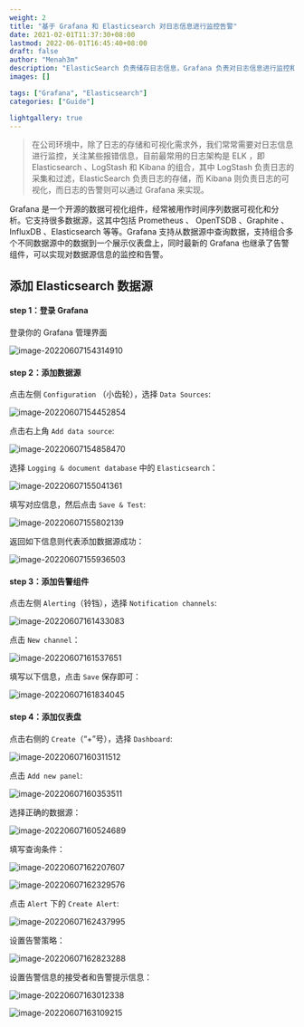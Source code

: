 ```yaml
---
weight: 2
title: "基于 Grafana 和 Elasticsearch 对日志信息进行监控告警"
date: 2021-02-01T11:37:30+08:00
lastmod: 2022-06-01T16:45:40+08:00
draft: false
author: "Menah3m"
description: "ElasticSearch 负责储存日志信息，Grafana 负责对日志信息进行监控和告警"
images: []

tags: ["Grafana", "Elasticsearch"]
categories: ["Guide"]

lightgallery: true
---
```




> 在公司环境中，除了日志的存储和可视化需求外，我们常常需要对日志信息进行监控，关注某些报错信息，目前最常用的日志架构是 ELK ，即 Elasticsearch 、LogStash 和 Kibana 的组合，其中 LogStash 负责日志的采集和过滤，ElasticSearch 负责日志的存储，而 Kibana 则负责日志的可视化，而日志的告警则可以通过 Grafana 来实现。

<!--more-->



Grafana 是一个开源的数据可视化组件，经常被用作时间序列数据可视化和分析。它支持很多数据源，这其中包括 Prometheus 、 OpenTSDB 、Graphite 、InfluxDB 、Elasticsearch 等等。Grafana 支持从数据源中查询数据，支持组合多个不同数据源中的数据到一个展示仪表盘上，同时最新的 Grafana 也继承了告警组件，可以实现对数据源信息的监控和告警。



## 添加 Elasticsearch 数据源

#### step 1：登录 Grafana

登录你的 Grafana 管理界面

![image-20220607154314910](https://menah3m-image-bucket.oss-cn-chengdu.aliyuncs.com/img/image-20220607154314910.png)



#### step 2：添加数据源

点击左侧 `Configuration` （小齿轮），选择 `Data Sources`:

![image-20220607154452854](https://menah3m-image-bucket.oss-cn-chengdu.aliyuncs.com/img/image-20220607154452854.png)

点击右上角 `Add data source`:

![image-20220607154858470](https://menah3m-image-bucket.oss-cn-chengdu.aliyuncs.com/img/image-20220607154858470.png)

选择 `Logging & document database` 中的 `Elasticsearch`：

![image-20220607155041361](https://menah3m-image-bucket.oss-cn-chengdu.aliyuncs.com/img/image-20220607155041361.png)

填写对应信息，然后点击 `Save & Test`:

![image-20220607155802139](https://menah3m-image-bucket.oss-cn-chengdu.aliyuncs.com/img/image-20220607155802139.png)

返回如下信息则代表添加数据源成功：

![image-20220607155936503](https://menah3m-image-bucket.oss-cn-chengdu.aliyuncs.com/img/image-20220607155936503.png)



#### step 3：添加告警组件

点击左侧 `Alerting`（铃铛），选择 `Notification channels`:

![image-20220607161433083](https://menah3m-image-bucket.oss-cn-chengdu.aliyuncs.com/img/image-20220607161433083.png)

点击 `New channel`：

![image-20220607161537651](https://menah3m-image-bucket.oss-cn-chengdu.aliyuncs.com/img/image-20220607161537651.png)

填写以下信息，点击 `Save` 保存即可：

![image-20220607161834045](https://menah3m-image-bucket.oss-cn-chengdu.aliyuncs.com/img/image-20220607161834045.png)



#### step 4：添加仪表盘

点击右侧的 `Create`（“+”号），选择 `Dashboard`:

![image-20220607160311512](https://menah3m-image-bucket.oss-cn-chengdu.aliyuncs.com/img/image-20220607160311512.png)

点击 `Add new panel`:

![image-20220607160353511](https://menah3m-image-bucket.oss-cn-chengdu.aliyuncs.com/img/image-20220607160353511.png)

选择正确的数据源：

![image-20220607160524689](https://menah3m-image-bucket.oss-cn-chengdu.aliyuncs.com/img/image-20220607160524689.png)

填写查询条件：

![image-20220607162207607](https://menah3m-image-bucket.oss-cn-chengdu.aliyuncs.com/img/image-20220607162207607.png)

![image-20220607162329576](https://menah3m-image-bucket.oss-cn-chengdu.aliyuncs.com/img/image-20220607162329576.png)

点击 `Alert` 下的 `Create Alert`:

![image-20220607162437995](https://menah3m-image-bucket.oss-cn-chengdu.aliyuncs.com/img/image-20220607162437995.png)

设置告警策略：

![image-20220607162823288](https://menah3m-image-bucket.oss-cn-chengdu.aliyuncs.com/img/image-20220607162823288.png)

设置告警信息的接受者和告警提示信息：

![image-20220607163012338](https://menah3m-image-bucket.oss-cn-chengdu.aliyuncs.com/img/image-20220607163012338.png)

![image-20220607163109215](https://menah3m-image-bucket.oss-cn-chengdu.aliyuncs.com/img/image-20220607163109215.png)